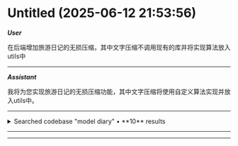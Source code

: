 <!-- Generated by SpecStory -->

# Untitled (2025-06-12 21:53:56)

_**User**_

在后端增加旅游日记的无损压缩，其中文字压缩不调用现有的库并将实现算法放入utils中

---

_**Assistant**_

我将为您实现旅游日记的无损压缩功能，其中文字压缩将使用自定义算法实现并放入utils中。

---

<details>
            <summary>Searched codebase "model diary" • **10** results</summary>
        
| File |
|------|
| `undefined` |
| `undefined` |
| `undefined` |
| `undefined` |
| `undefined` |
| `undefined` |
| `undefined` |
| `undefined` |
| `undefined` |
| `undefined` |

</details>

---



---


